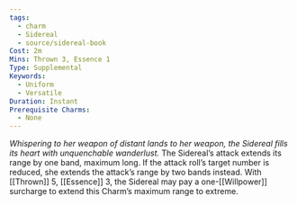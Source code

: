 ```yaml
---
tags:
  - charm
  - Sidereal
  - source/sidereal-book
Cost: 2m
Mins: Thrown 3, Essence 1
Type: Supplemental
Keywords:
  - Uniform
  - Versatile
Duration: Instant
Prerequisite Charms:
  - None
---
```

*Whispering to her weapon of distant lands to her weapon, the Sidereal fills its heart with unquenchable wanderlust.*
The Sidereal’s attack extends its range by one band, maximum long. If the attack roll’s target number is reduced, she extends the attack’s range by two bands instead. With [[Thrown]] 5, [[Essence]] 3, the Sidereal may pay a one-[[Willpower]] surcharge to extend this Charm’s maximum range to extreme.